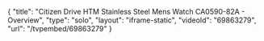 {
    "title": "Citizen Drive HTM Stainless Steel Mens Watch CA0590-82A - Overview",
    "type": "solo",
    "layout": "iframe-static",
    "videoId": "69863279",
    "url": "\/tvpembed\/69863279"
}
